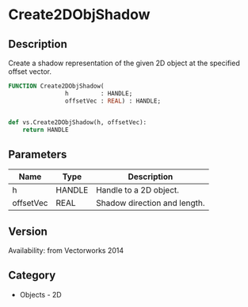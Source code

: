 # Create2DObjShadow

## Description
Create a shadow representation of the given 2D object at the specified offset vector.

```pascal
FUNCTION Create2DObjShadow(
				h         : HANDLE;
				offsetVec : REAL) : HANDLE;
```

```python

def vs.Create2DObjShadow(h, offsetVec):
    return HANDLE
```

## Parameters
|Name|Type|Description|
|---|---|---|
|h|HANDLE|Handle to a 2D object.|
|offsetVec|REAL|Shadow direction and length.|

## Version
Availability: from Vectorworks 2014
## Category
* Objects - 2D

